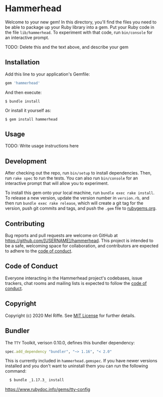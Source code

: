 # Hammerhead

Welcome to your new gem! In this directory, you'll find the files you need to be able to package up your Ruby library into a gem. Put your Ruby code in the file `lib/hammerhead`. To experiment with that code, run `bin/console` for an interactive prompt.

TODO: Delete this and the text above, and describe your gem

## Installation

Add this line to your application's Gemfile:

```ruby
gem 'hammerhead'
```

And then execute:

    $ bundle install

Or install it yourself as:

    $ gem install hammerhead

## Usage

TODO: Write usage instructions here

## Development

After checking out the repo, run `bin/setup` to install dependencies. Then, run `rake spec` to run the tests. You can also run `bin/console` for an interactive prompt that will allow you to experiment.

To install this gem onto your local machine, run `bundle exec rake install`. To release a new version, update the version number in `version.rb`, and then run `bundle exec rake release`, which will create a git tag for the version, push git commits and tags, and push the `.gem` file to [rubygems.org](https://rubygems.org).

## Contributing

Bug reports and pull requests are welcome on GitHub at https://github.com/[USERNAME]/hammerhead. This project is intended to be a safe, welcoming space for collaboration, and contributors are expected to adhere to the [code of conduct](https://github.com/[USERNAME]/hammerhead/blob/master/CODE_OF_CONDUCT.md).


## Code of Conduct

Everyone interacting in the Hammerhead project's codebases, issue trackers, chat rooms and mailing lists is expected to follow the [code of conduct](https://github.com/[USERNAME]/hammerhead/blob/master/CODE_OF_CONDUCT.md).

## Copyright

Copyright (c) 2020 Mel Riffe. See [MIT License](LICENSE.txt) for further details.

## Bundler

The `TTY` Toolkit, verison 0.10.0, defines this bundler dependency:

```ruby
spec.add_dependency "bundler", "~> 1.16", "< 2.0"
```

This is currently included in `hammerhead.gemspec`. If you have newer versions installed and you don't want to uninstall them you can run the following command:

```sh
  $ bundle _1.17.3_ install
```

https://www.rubydoc.info/gems/tty-config
